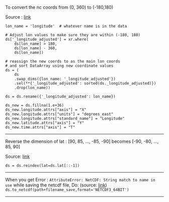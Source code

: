 To convert the nc coords from (0, 360) to (-180,180)

Source : [link](https://stackoverflow.com/questions/53345442/about-changing-longitude-array-from-0-360-to-180-to-180-with-python-xarray/53561230#53561230)
```
lon_name = 'longitude'  # whatever name is in the data

# Adjust lon values to make sure they are within (-180, 180)
ds['_longitude_adjusted'] = xr.where(
    ds[lon_name] > 180,
    ds[lon_name] - 360,
    ds[lon_name])

# reassign the new coords to as the main lon coords
# and sort DataArray using new coordinate values
ds = (
    ds
    .swap_dims({lon_name: '_longitude_adjusted'})
    .sel(**{'_longitude_adjusted': sorted(ds._longitude_adjusted)})
    .drop(lon_name))

ds = ds.rename({'_longitude_adjusted': lon_name})

ds_new = ds.fillna(1.e+36)
ds_new.longitude.attrs["axis"] = "X"
ds_new.longitude.attrs["units"] = "degrees_east"
ds_new.longitude.attrs["standard_name"] = "Longitude"
ds_new.latitude.attrs["axis"] = "Y"
ds_new.time.attrs["axis"] = "T"
```
---

Reverse the dimension of lat : [90, 85, ..., -85, -90] becomes [-90, -80, ..., 85, 90]

Source: [link](https://stackoverflow.com/questions/54677161/xarray-reverse-an-array-along-one-coordinate)

```
ds = ds.reindex(lat=ds.lat[::-1])
```
---

When you get Error : `AttributeError: NetCDF: String match to name in use` while saving the netcdf file,
Do: (source: [link](https://github.com/Unidata/netcdf4-python/issues/1020))
`ds.to_netcdf(path+filename_save,format='NETCDF3_64BIT')`

---

